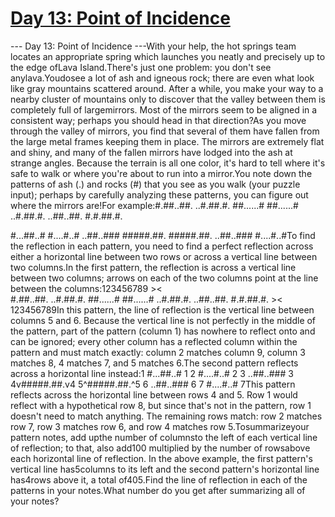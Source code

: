 # [ Day 13: Point of Incidence ](https://adventofcode.com/2023/day/13)

--- Day 13: Point of Incidence ---With your help, the hot springs team locates an appropriate spring which launches you neatly and precisely up to the edge ofLava Island.There's just one problem: you don't see anylava.Youdosee a lot of ash and igneous rock; there are even what look like gray mountains scattered around. After a while, you make your way to a nearby cluster of mountains only to discover that the valley between them is completely full of largemirrors.  Most of the mirrors seem to be aligned in a consistent way; perhaps you should head in that direction?As you move through the valley of mirrors, you find that several of them have fallen from the large metal frames keeping them in place. The mirrors are extremely flat and shiny, and many of the fallen mirrors have lodged into the ash at strange angles. Because the terrain is all one color, it's hard to tell where it's safe to walk or where you're about to run into a mirror.You note down the patterns of ash (.) and rocks (#) that you see as you walk (your puzzle input); perhaps by carefully analyzing these patterns, you can figure out where the mirrors are!For example:#.##..##.
..#.##.#.
##......#
##......#
..#.##.#.
..##..##.
#.#.##.#.

#...##..#
#....#..#
..##..###
#####.##.
#####.##.
..##..###
#....#..#To find the reflection in each pattern, you need to find a perfect reflection across either a horizontal line between two rows or across a vertical line between two columns.In the first pattern, the reflection is across a vertical line between two columns; arrows on each of the two columns point at the line between the columns:123456789
    ><   
#.##..##.
..#.##.#.
##......#
##......#
..#.##.#.
..##..##.
#.#.##.#.
    ><   
123456789In this pattern, the line of reflection is the vertical line between columns 5 and 6. Because the vertical line is not perfectly in the middle of the pattern, part of the pattern (column 1) has nowhere to reflect onto and can be ignored; every other column has a reflected column within the pattern and must match exactly: column 2 matches column 9, column 3 matches 8, 4 matches 7, and 5 matches 6.The second pattern reflects across a horizontal line instead:1 #...##..# 1
2 #....#..# 2
3 ..##..### 3
4v#####.##.v4
5^#####.##.^5
6 ..##..### 6
7 #....#..# 7This pattern reflects across the horizontal line between rows 4 and 5. Row 1 would reflect with a hypothetical row 8, but since that's not in the pattern, row 1 doesn't need to match anything. The remaining rows match: row 2 matches row 7, row 3 matches row 6, and row 4 matches row 5.Tosummarizeyour pattern notes, add upthe number of columnsto the left of each vertical line of reflection; to that, also add100 multiplied by the number of rowsabove each horizontal line of reflection. In the above example, the first pattern's vertical line has5columns to its left and the second pattern's horizontal line has4rows above it, a total of405.Find the line of reflection in each of the patterns in your notes.What number do you get after summarizing all of your notes?